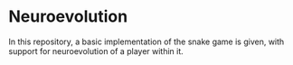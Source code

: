 # Neuroevolution
In this repository, a basic implementation of the snake game is given, with support for neuroevolution of a player within it.
